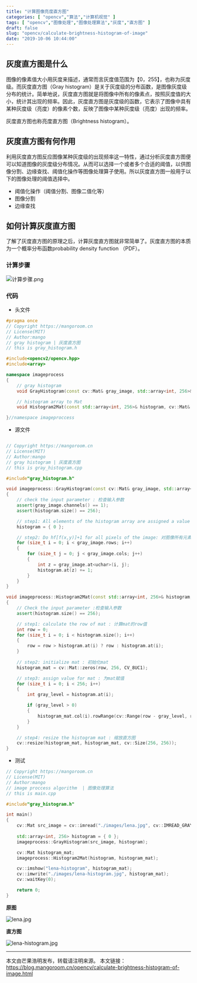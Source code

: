```yaml
---
title: "计算图像亮度直方图"
categories: [ "opencv","算法","计算机视觉" ]
tags: [ "opencv","图像处理","图像处理算法","灰度","直方图" ]
draft: false
slug: "opencv/calculate-brightness-histogram-of-image"
date: "2019-10-06 10:44:00"
---
```


## 灰度直方图是什么

图像的像素值大小用灰度来描述，通常而言灰度值范围为【0，255】，也称为灰度级。而灰度直方图（Gray histogram）是关于灰度级的分布函数，是图像灰度级分布的统计。简单地说，灰度直方图就是将图像中所有的像素点，按照灰度值的大小，统计其出现的频率。因此，灰度直方图是灰度级的函数，它表示了图像中具有某种灰度级（亮度）的像素个数，反映了图像中某种灰度级（亮度）出现的频率。

灰度直方图也称亮度直方图（Brightness histogram）。

## 灰度直方图有何作用

利用灰度直方图反应图像某种灰度级的出现频率这一特性，通过分析灰度直方图便可以知道图像的灰度级分布情况。从而可以选择一个或者多个合适的阈值，以供图像分割、边缘查找、阈值化操作等图像处理算子使用。所以灰度直方图一般用于以下的图像处理的阈值选择中。

- 阈值化操作（阈值分割、图像二值化等）
- 图像分割
- 边缘查找

## 如何计算灰度直方图

了解了灰度直方图的原理之后，计算灰度直方图就非常简单了。灰度直方图的本质为一个概率分布函数probability density function （PDF）。

### 计算步骤
![计算步骤.png][1]

### 代码

- 头文件

```c++
#pragma once
// Copyright https://mangoroom.cn
// License(MIT)
// Author:mango
// gray histogram | 灰度直方图
// this is gray_histogram.h 

#include<opencv2/opencv.hpp>
#include<array>

namespace imageprocess
{
	// gray histogram 
	void GrayHistogram(const cv::Mat& gray_image, std::array<int, 256>& histogram);

	// histogram array to Mat
	void Histogram2Mat(const std::array<int, 256>& histogram, cv::Mat& histogram_mat);

}//namespace imageproccess
```

- 源文件

```c++

// Copyright https://mangoroom.cn
// License(MIT)
// Author:mango
// gray histogram | 灰度直方图
// this is gray_histogram.cpp

#include"gray_histogram.h"

void imageprocess::GrayHistogram(const cv::Mat& gray_image, std::array<int, 256>& histogram)
{
	// check the input parameter : 检查输入参数
	assert(gray_image.channels() == 1); 
	assert(histogram.size() == 256);

	// step1: All elements of the histogram array are assigned a value of 0 : 将数组histogram所有的元素赋值为0
	histogram = { 0 };

	// step2: Do hf[f(x,y)]+1 for all pixels of the image: 对图像所有元素，做hf[f(x,y)]+1
	for (size_t i = 0; i < gray_image.rows; i++)
	{
		for (size_t j = 0; j < gray_image.cols; j++)
		{
			int z = gray_image.at<uchar>(i, j);
			histogram.at(z) += 1;
		}
	}
}

void imageprocess::Histogram2Mat(const std::array<int, 256>& histogram, cv::Mat& histogram_mat)
{
	// Check the input parameter :检查输入参数
	assert(histogram.size() == 256);

	// step1: calculate the row of mat : 计算mat的row值
	int row = 0;
	for (size_t i = 0; i < histogram.size(); i++)
	{
		row = row > histogram.at(i) ? row : histogram.at(i);
	}
	
	// step2: initialize mat : 初始化mat
	histogram_mat = cv::Mat::zeros(row, 256, CV_8UC1);

	// step3: assign value for mat : 为mat赋值
	for (size_t i = 0; i < 256; i++)
	{
		int gray_level = histogram.at(i);

		if (gray_level > 0)
		{
			histogram_mat.col(i).rowRange(cv::Range(row - gray_level, row)) = 255;
		}
	}

	// step4: resize the histogram mat : 缩放直方图
	cv::resize(histogram_mat, histogram_mat, cv::Size(256, 256));
}

```

- 测试

```c++
// Copyright https://mangoroom.cn
// License(MIT)
// Author:mango
// image proccess algorithm  | 图像处理算法
// this is main.cpp

#include"gray_histogram.h"

int main()
{
	cv::Mat src_image = cv::imread("./images/lena.jpg", cv::IMREAD_GRAYSCALE);
	
	std::array<int, 256> histogram = { 0 };
	imageprocess::GrayHistogram(src_image, histogram);

	cv::Mat histogram_mat;
	imageprocess::Histogram2Mat(histogram, histogram_mat);

	cv::imshow("lena-histogram", histogram_mat);
	cv::imwrite("./images/lena-histogram.jpg", histogram_mat);
	cv::waitKey(0);

	return 0;
}


```
**原图**

![lena.jpg][2]

**直方图**

![lena-histogram.jpg][3]

---

本文由芒果浩明发布，转载请注明来源。
本文链接：https://blog.mangoroom.cn/opencv/calculate-brightness-histogram-of-image.html


  [1]: https://mangoroom.cn/usr/uploads/2019/10/2397929744.png
  [2]: https://mangoroom.cn/usr/uploads/2019/10/3683112148.jpg
  [3]: https://mangoroom.cn/usr/uploads/2019/10/709177519.jpg